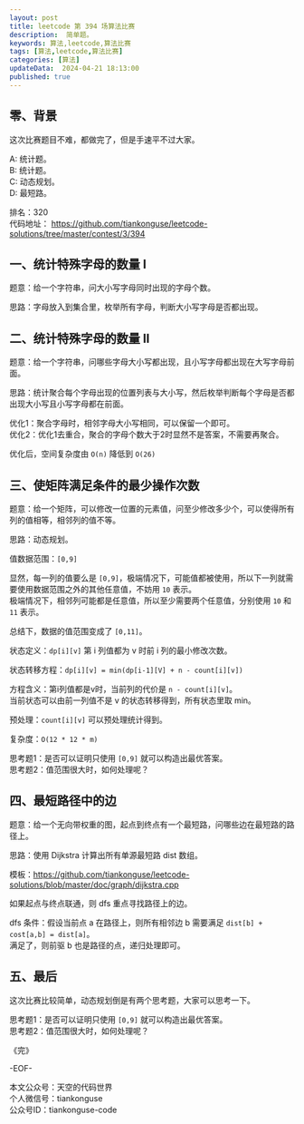 ```yaml
---
layout: post  
title: leetcode 第 394 场算法比赛 
description:  简单题。  
keywords: 算法,leetcode,算法比赛  
tags: [算法,leetcode,算法比赛]  
categories: [算法]  
updateData:  2024-04-21 18:13:00  
published: true  
---
```



## 零、背景  


这次比赛题目不难，都做完了，但是手速平不过大家。  


A: 统计题。   
B: 统计题。   
C: 动态规划。  
D: 最短路。  


排名：320   
代码地址： https://github.com/tiankonguse/leetcode-solutions/tree/master/contest/3/394   


## 一、统计特殊字母的数量 I


题意：给一个字符串，问大小写字母同时出现的字母个数。  


思路：字母放入到集合里，枚举所有字母，判断大小写字母是否都出现。  


## 二、统计特殊字母的数量 II  


题意：给一个字符串，问哪些字母大小写都出现，且小写字母都出现在大写字母前面。  


思路：统计聚合每个字母出现的位置列表与大小写，然后枚举判断每个字母是否都出现大小写且小写字母都在前面。  


优化1：聚合字母时，相邻字母大小写相同，可以保留一个即可。  
优化2：优化1去重合，聚合的字母个数大于2时显然不是答案，不需要再聚合。  


优化后，空间复杂度由 `O(n)` 降低到 `O(26)`  


## 三、使矩阵满足条件的最少操作次数  


题意：给一个矩阵，可以修改一位置的元素值，问至少修改多少个，可以使得所有列的值相等，相邻列的值不等。  


思路：动态规划。  


值数据范围：`[0,9]`  


显然，每一列的值要么是 `[0,9]`，极端情况下，可能值都被使用，所以下一列就需要使用数据范围之外的其他任意值，不妨用 `10` 表示。  
极端情况下，相邻列可能都是任意值，所以至少需要两个任意值，分别使用 `10` 和 `11` 表示。  


总结下，数据的值范围变成了 `[0,11]`。  




状态定义：`dp[i][v]` 第 i 列值都为 v 时前 i 列的最小修改次数。  


状态转移方程：`dp[i][v] = min(dp[i-1][V] + n - count[i][v])`  


方程含义：第i列值都是v时，当前列的代价是 `n - count[i][v]`。  
当前状态可以由前一列值不是 v 的状态转移得到，所有状态里取 min。  


预处理：`count[i][v]` 可以预处理统计得到。  


复杂度：`O(12 * 12 * m)`  


思考题1：是否可以证明只使用 `[0,9]` 就可以构造出最优答案。  
思考题2：值范围很大时，如何处理呢？  


## 四、最短路径中的边  

题意：给一个无向带权重的图，起点到终点有一个最短路，问哪些边在最短路的路径上。  


思路：使用 Dijkstra 计算出所有单源最短路 dist 数组。  


模板：https://github.com/tiankonguse/leetcode-solutions/blob/master/doc/graph/dijkstra.cpp  


如果起点与终点联通，则 dfs 重点寻找路径上的边。  


dfs 条件：假设当前点 a 在路径上，则所有相邻边 b 需要满足 `dist[b] + cost[a,b] = dist[a]`。  
满足了，则前驱 b 也是路径的点，递归处理即可。  


## 五、最后  


这次比赛比较简单，动态规划倒是有两个思考题，大家可以思考一下。  



思考题1：是否可以证明只使用 `[0,9]` 就可以构造出最优答案。  
思考题2：值范围很大时，如何处理呢？  



《完》  


-EOF-  



本文公众号：天空的代码世界  
个人微信号：tiankonguse  
公众号ID：tiankonguse-code  
  

